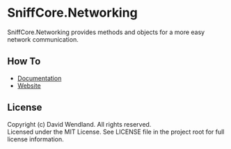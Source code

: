 SniffCore.Networking
===

SniffCore.Networking provides methods and objects for a more easy network communication.

## How To
* [Documentation](http://documentation.sniffcore.com/)
* [Website](http://sniffcore.com)

## License

Copyright (c) David Wendland. All rights reserved.  
Licensed under the MIT License. See LICENSE file in the project root for full license information.
